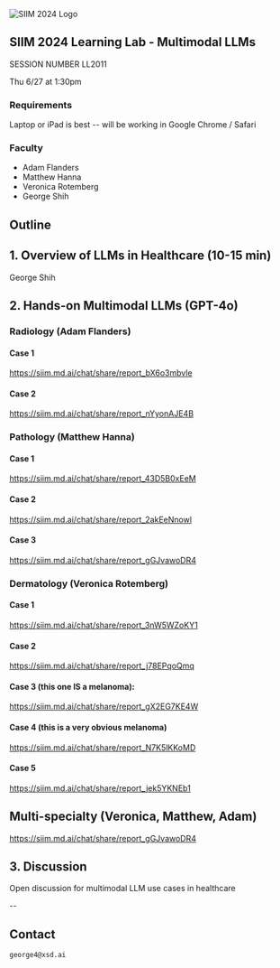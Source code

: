 ![SIIM 2024 Logo](https://siim.md.ai/api/chat/images/62f8ab69-9fb0-48a4-a551-be33a62f9087.png) 

## SIIM 2024 Learning Lab - Multimodal LLMs

SESSION NUMBER LL2011

Thu 6/27 at 1:30pm

### Requirements

Laptop or iPad is best -- will be working in Google Chrome / Safari

### Faculty

- Adam Flanders
- Matthew Hanna
- Veronica Rotemberg
- George Shih

## Outline

## 1. Overview of LLMs in Healthcare (10-15 min)

George Shih

## 2. Hands-on Multimodal LLMs (GPT-4o)

### Radiology (Adam Flanders)

#### Case 1

https://siim.md.ai/chat/share/report_bX6o3mbvle

#### Case 2

https://siim.md.ai/chat/share/report_nYyonAJE4B

### Pathology (Matthew Hanna)

#### Case 1

https://siim.md.ai/chat/share/report_43D5B0xEeM

#### Case 2

https://siim.md.ai/chat/share/report_2akEeNnowl

#### Case 3

https://siim.md.ai/chat/share/report_gGJvawoDR4

### Dermatology (Veronica Rotemberg)

#### Case 1

https://siim.md.ai/chat/share/report_3nW5WZoKY1

#### Case 2

https://siim.md.ai/chat/share/report_j78EPqoQmq

#### Case 3 (this one IS a melanoma):

https://siim.md.ai/chat/share/report_gX2EG7KE4W

#### Case 4 (this is a very obvious melanoma)

https://siim.md.ai/chat/share/report_N7K5lKKoMD

#### Case 5

https://siim.md.ai/chat/share/report_jek5YKNEb1


## Multi-specialty (Veronica, Matthew, Adam)

https://siim.md.ai/chat/share/report_gGJvawoDR4


## 3. Discussion

Open discussion for multimodal LLM use cases in healthcare


--
## Contact

```contact
george4@xsd.ai
```

